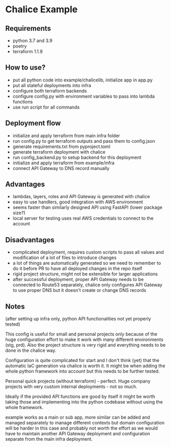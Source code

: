 # Chalice Example

## Requirements

- python 3.7 and 3.9
- poetry
- terraform 1.1.9

## How to use?

- put all python code into example/chalicelib, initialize app in app.py
- put all stateful deployments into infra
- configure both terraform backends
- configure config.py with environment variables to pass into lambda functions
- use run script for all commands

## Deployment flow

- initialize and apply terraform from main infra folder
- run config.py to get terraform outputs and pass them to config.json
- generate requirements.txt from pyproject.toml
- generate terraform deployment with chalice
- run config_backend.py to setup backend for this deployment
- initialize and apply terraform from example/infra
- connect API Gateway to DNS record manually

## Advantages

- lambdas, layers, roles and API Gateway is generated with chalice
- easy to use handlers, good integration with AWS environment
- seems faster than similarly designed API using FastAPI (lower package size?)
- local server for testing uses real AWS credentials to connect to the account

## Disadvantages

- complicated deployment, requires custom scripts to pass all values and
  modification of a lot of files to introduce changes
- a lot of things are automatically generated so we need to remember to do it
  before PR to have all deployed changes in the repo itself
- rigid project structure, might not be extensible for larger applications
- after successful deployment, proper API Gateway needs to be connected to
  Route53 separately, chalice only configures API Gateway to use proper DNS but
  it doesn't create or change DNS records

## Notes

(after setting up infra only, python API functionalities not yet properly tested)

This config is useful for small and personal projects only because of the huge
configuration effort to make it work with many different environments (stg,
prd). Also the project structure is very rigid and everything needs to be done
in the chalice way.

Configuration is quite complicated for start and I don't think (yet) that the
automatic IaC generation via chalice is worth it. It might be when adding the
whole python framework into account but this needs to be further tested.

Personal quick projects (without terraform) - perfect.
Huge company projects with very custom internal deployments - not so much.

Ideally if the provided API functions are good by itself it might be worth taking
those and implementing into the python codebase without using the whole
framework.

example works as a main or sub app, more similar can be added and managed
separately to manage different contexts but domain configuration will be harder
in this case and probably not worth the effort as we would have to maintain
another API Gateway deployment and configuration separate from the main infra deployment.
